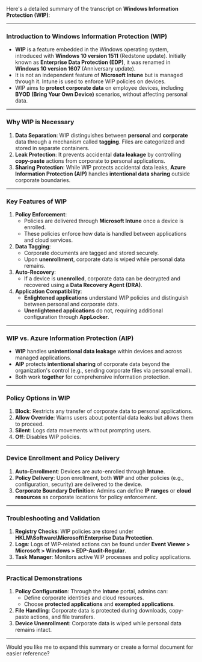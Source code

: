 Here's a detailed summary of the transcript on **Windows Information Protection (WIP)**:

---

### **Introduction to Windows Information Protection (WIP)**
- **WIP** is a feature embedded in the Windows operating system, introduced with **Windows 10 version 1511** (Redstone update). Initially known as **Enterprise Data Protection (EDP)**, it was renamed in **Windows 10 version 1607** (Anniversary update).
- It is not an independent feature of **Microsoft Intune** but is managed through it. Intune is used to enforce WIP policies on devices.
- WIP aims to **protect corporate data** on employee devices, including **BYOD (Bring Your Own Device)** scenarios, without affecting personal data.

---

### **Why WIP is Necessary**
1. **Data Separation**: WIP distinguishes between **personal** and **corporate** data through a mechanism called **tagging**. Files are categorized and stored in separate containers.
2. **Leak Protection**: It prevents accidental **data leakage** by controlling **copy-paste** actions from corporate to personal applications.
3. **Sharing Protection**: While WIP protects accidental data leaks, **Azure Information Protection (AIP)** handles **intentional data sharing** outside corporate boundaries.

---

### **Key Features of WIP**
1. **Policy Enforcement**:
   - Policies are delivered through **Microsoft Intune** once a device is enrolled.
   - These policies enforce how data is handled between applications and cloud services.
2. **Data Tagging**:
   - Corporate documents are tagged and stored securely.
   - Upon **unenrollment**, corporate data is wiped while personal data remains.
3. **Auto-Recovery**:
   - If a device is **unenrolled**, corporate data can be decrypted and recovered using a **Data Recovery Agent (DRA)**.
4. **Application Compatibility**:
   - **Enlightened applications** understand WIP policies and distinguish between personal and corporate data.
   - **Unenlightened applications** do not, requiring additional configuration through **AppLocker**.

---

### **WIP vs. Azure Information Protection (AIP)**
- **WIP** handles **unintentional data leakage** within devices and across managed applications.
- **AIP** protects **intentional sharing** of corporate data beyond the organization's control (e.g., sending corporate files via personal email).
- Both work **together** for comprehensive information protection.

---

### **Policy Options in WIP**
1. **Block**: Restricts any transfer of corporate data to personal applications.
2. **Allow Override**: Warns users about potential data leaks but allows them to proceed.
3. **Silent**: Logs data movements without prompting users.
4. **Off**: Disables WIP policies.

---

### **Device Enrollment and Policy Delivery**
1. **Auto-Enrollment**: Devices are auto-enrolled through **Intune**.
2. **Policy Delivery**: Upon enrollment, both **WIP** and other policies (e.g., configuration, security) are delivered to the device.
3. **Corporate Boundary Definition**: Admins can define **IP ranges** or **cloud resources** as corporate locations for policy enforcement.

---

### **Troubleshooting and Validation**
1. **Registry Checks**: WIP policies are stored under **HKLM\Software\Microsoft\Enterprise Data Protection**.
2. **Logs**: Logs of WIP-related actions can be found under **Event Viewer > Microsoft > Windows > EDP-Audit-Regular**.
3. **Task Manager**: Monitors active WIP processes and policy applications.

---

### **Practical Demonstrations**
1. **Policy Configuration**: Through the **Intune** portal, admins can:
   - Define corporate identities and cloud resources.
   - Choose **protected applications** and **exempted applications**.
2. **File Handling**: Corporate data is protected during downloads, copy-paste actions, and file transfers.
3. **Device Unenrollment**: Corporate data is wiped while personal data remains intact.

---

Would you like me to expand this summary or create a formal document for easier reference?
